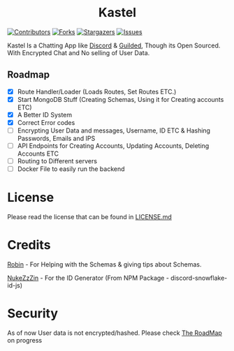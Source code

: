 <div>
<div align="center">
  <br />
  <p>
    <!-- <a href="https://kastelapp.org"><h1>Kastel</h1></a> -->
    <h1>Kastel</h1>
  </p>
</div>

[![Contributors][contributors-shield]][contributors-url]
[![Forks][forks-shield]][forks-url]
[![Stargazers][stars-shield]][stars-url]
[![Issues][issues-shield]][issues-url]

Kastel Is a Chatting App like <a href="https://discord.com">Discord</a> & <a href="https://guilded.gg">Guilded</a>, Though its Open Sourced. With Encrypted Chat and No selling of User Data.

## Roadmap
- [x] Route Handler/Loader (Loads Routes, Set Routes ETC.)
- [x] Start MongoDB Stuff (Creating Schemas, Using it for Creating accounts ETC)
- [x] A Better ID System
- [x] Correct Error codes
- [ ] Encrypting User Data and messages, Username, ID ETC & Hashing Passwords, Emails and IPS
- [ ] API Endpoints for Creating Accounts, Updating Accounts, Deleting Accounts ETC
- [ ] Routing to Different servers
- [ ] Docker File to easily run the backend

# License

Please read the license that can be found in [LICENSE.md](https://github.com/Kastelll/backend/blob/master/LICENSE.md)

# Credits

[Robin][robin-github] - For Helping with the Schemas & giving tips about Schemas.

[NukeZzZin][discord-id-gen] - For the ID Generator (From NPM Package - discord-snowflake-id-js)

# Security

As of now User data is not encrypted/hashed. Please check [The RoadMap](#Roadmap) on progress

[contributors-shield]: https://img.shields.io/github/contributors/Kastelll/backend.svg?style=for-the-badge
[contributors-url]: https://github.com/Kastelll/backend/graphs/contributors
[forks-shield]: https://img.shields.io/github/forks/Kastelll/backend.svg?style=for-the-badge
[forks-url]: https://github.com/Kastelll/backend/network/members
[stars-shield]: https://img.shields.io/github/stars/Kastelll/backend.svg?style=for-the-badge
[stars-url]: https://github.com/Kastelll/backend/stargazers
[issues-shield]: https://img.shields.io/github/issues/Kastelll/backend.svg?style=for-the-badge
[issues-url]: https://github.com/Kastelll/backend/issues
[robin-github]: https://github.com/Robin-Sch
[discord-id-gen]: https://www.npmjs.com/package/discord-snowflake-id-js
</div>